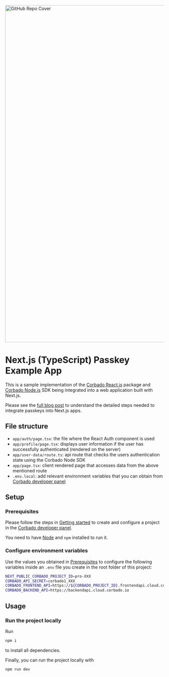 <img width="1070" alt="GitHub Repo Cover" src="https://github.com/corbado/corbado-php/assets/18458907/aa4f9df6-980b-4b24-bb2f-d71c0f480971">

# Next.js (TypeScript) Passkey Example App

This is a sample implementation of
the [Corbado React.js](https://github.com/corbado/javascript/tree/develop/packages/react) package
and [Corbado Node.js](https://github.com/corbado/corbado-nodejs)
SDK being integrated into a web
application built with Next.js.

Please see the [full blog post](https://www.corbado.com/blog/nextjs-passkeys) to understand the detailed steps needed to
integrate passkeys into Next.js apps.

## File structure

- `app/auth/page.tsx`: the file where the React Auth component is used
- `app/profile/page.tsx`: displays user information if the user has successfully authenticated (rendered on the server)
- `app/user-data/route.ts`: api route that checks the users authentication state using the Corbado Node SDK
- `app/page.tsx`: client rendered page that accesses data from the above mentioned route
- `.env.local`: add relevant environment variables that you can obtain
  from [Corbado developer panel](https://app.corbado.com/)

## Setup

### Prerequisites

Please follow the steps in [Getting started](https://docs.corbado.com/overview/getting-started) to create and configure
a project in the [Corbado developer panel](https://app.corbado.com/).

You need to have [Node](https://nodejs.org/en/download) and `npm` installed to run it.

### Configure environment variables

Use the values you obtained in [Prerequisites](#prerequisites) to configure the following variables inside an `.env`
file you create in the root folder of this project:

```sh
NEXT_PUBLIC_CORBADO_PROJECT_ID=pro-XXX
CORBADO_API_SECRET=corbado1_XXX
CORBADO_FRONTEND_API=https://${CORBADO_PROJECT_ID}.frontendapi.cloud.corbado.io
CORBADO_BACKEND_API=https://backendapi.cloud.corbado.io
```

## Usage

### Run the project locally

Run

```bash
npm i
```

to install all dependencies.

Finally, you can run the project locally with

```bash
npm run dev
```